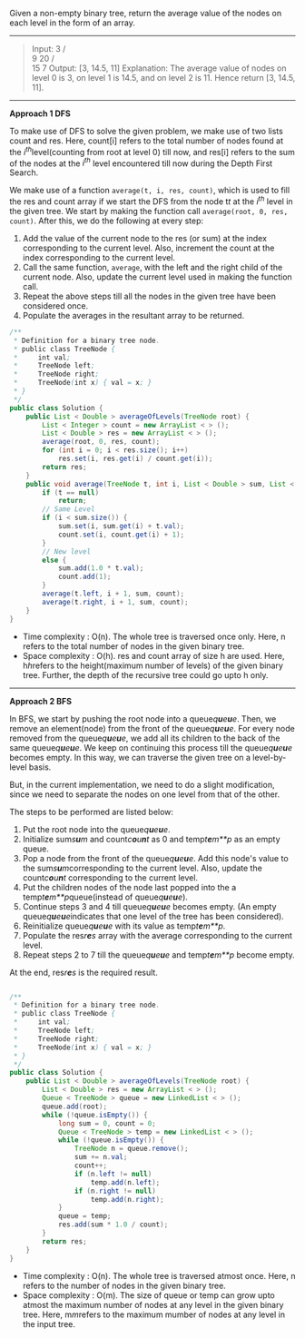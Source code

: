 Given a non-empty binary tree, return the average value of the nodes on each level in the form of an array.

---

> Input:
>     3
>    / \
>   9  20
>     /  \
>    15   7
> Output: [3, 14.5, 11]
> Explanation:
> The average value of nodes on level 0 is 3,  on level 1 is 14.5, and on level 2 is 11. Hence return [3, 14.5, 11].

---

**Approach 1 DFS**

To make use of DFS to solve the given problem, we make use of two lists count and res. Here, count[i] refers to the total number of nodes found at the $i^{th}$level(counting from root at level 0) till now, and res[i] refers to the sum of the nodes at the $i^{th}$ level encountered till now during the Depth First Search.

We make use of a function `average(t, i, res, count)`, which is used to fill the res and count array if we start the DFS from the node t*t* at the $i^{th}$ level in the given tree. We start by making the function call `average(root, 0, res, count)`. After this, we do the following at every step:

1. Add the value of the current node to the res (or sum) at the index corresponding to the current level. Also, increment the count at the index corresponding to the current level.
2. Call the same function, `average`, with the left and the right child of the current node. Also, update the current level used in making the function call.
3. Repeat the above steps till all the nodes in the given tree have been considered once.
4. Populate the averages in the resultant array to be returned.

```JAVA
/**
 * Definition for a binary tree node.
 * public class TreeNode {
 *     int val;
 *     TreeNode left;
 *     TreeNode right;
 *     TreeNode(int x) { val = x; }
 * }
 */
public class Solution {
    public List < Double > averageOfLevels(TreeNode root) {
        List < Integer > count = new ArrayList < > ();
        List < Double > res = new ArrayList < > ();
        average(root, 0, res, count);
        for (int i = 0; i < res.size(); i++)
            res.set(i, res.get(i) / count.get(i));
        return res;
    }
    public void average(TreeNode t, int i, List < Double > sum, List < Integer > count) {
        if (t == null)
            return;
      	// Same Level
        if (i < sum.size()) {
            sum.set(i, sum.get(i) + t.val);
            count.set(i, count.get(i) + 1);
        } 
      	// New level
      	else {
            sum.add(1.0 * t.val);
            count.add(1);
        }
        average(t.left, i + 1, sum, count);
        average(t.right, i + 1, sum, count);
    }
}
```

- Time complexity : O(n). The whole tree is traversed once only. Here, n refers to the total number of nodes in the given binary tree.
- Space complexity : O(h). res and count array of size h are used. Here, h*h*refers to the height(maximum number of levels) of the given binary tree. Further, the depth of the recursive tree could go upto h only.

---

**Approach 2 BFS**

In BFS, we start by pushing the root node into a queue*q**u**e**u**e*. Then, we remove an element(node) from the front of the queue*q**u**e**u**e*. For every node removed from the queue*q**u**e**u**e*, we add all its children to the back of the same queue*q**u**e**u**e*. We keep on continuing this process till the queue*q**u**e**u**e* becomes empty. In this way, we can traverse the given tree on a level-by-level basis.

But, in the current implementation, we need to do a slight modification, since we need to separate the nodes on one level from that of the other.

The steps to be performed are listed below:

1. Put the root node into the queue*q**u**e**u**e*.
2. Initialize sum*s**u**m* and count*c**o**u**n**t* as 0 and temp*t**e**m**p* as an empty queue.
3. Pop a node from the front of the queue*q**u**e**u**e*. Add this node's value to the sum*s**u**m*corresponding to the current level. Also, update the count*c**o**u**n**t* corresponding to the current level.
4. Put the children nodes of the node last popped into the a temp*t**e**m**p*queue(instead of queue*q**u**e**u**e*).
5. Continue steps 3 and 4 till queue*q**u**e**u**e* becomes empty. (An empty queue*q**u**e**u**e*indicates that one level of the tree has been considered).
6. Reinitialize queue*q**u**e**u**e* with its value as temp*t**e**m**p*.
7. Populate the res*r**e**s* array with the average corresponding to the current level.
8. Repeat steps 2 to 7 till the queue*q**u**e**u**e* and temp*t**e**m**p* become empty.

At the end, res*r**e**s* is the required result.

```JAVA

/**
 * Definition for a binary tree node.
 * public class TreeNode {
 *     int val;
 *     TreeNode left;
 *     TreeNode right;
 *     TreeNode(int x) { val = x; }
 * }
 */
public class Solution {
    public List < Double > averageOfLevels(TreeNode root) {
        List < Double > res = new ArrayList < > ();
        Queue < TreeNode > queue = new LinkedList < > ();
        queue.add(root);
        while (!queue.isEmpty()) {
            long sum = 0, count = 0;
            Queue < TreeNode > temp = new LinkedList < > ();
            while (!queue.isEmpty()) {
                TreeNode n = queue.remove();
                sum += n.val;
                count++;
                if (n.left != null)
                    temp.add(n.left);
                if (n.right != null)
                    temp.add(n.right);
            }
            queue = temp;
            res.add(sum * 1.0 / count);
        }
        return res;
    }
}
```

- Time complexity : O(n). The whole tree is traversed atmost once. Here, n refers to the number of nodes in the given binary tree.
- Space complexity : O(m). The size of queue or temp can grow upto atmost the maximum number of nodes at any level in the given binary tree. Here, m*m*refers to the maximum mumber of nodes at any level in the input tree.